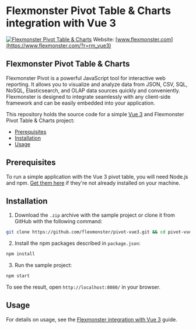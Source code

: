 # Flexmonster Pivot Table &amp; Charts integration with Vue 3
[![Flexmonster Pivot Table & Charts](https://cdn.flexmonster.com/landing.png)](https://flexmonster.com/?r=rm_vue3)
Website: [www.flexmonster.com](https://www.flexmonster.com/?r=rm_vue3)

## Flexmonster Pivot Table & Charts

Flexmonster Pivot is a powerful JavaScript tool for interactive web reporting. It allows you to visualize and analyze data from JSON, CSV, SQL, NoSQL, Elasticsearch, and OLAP data sources quickly and conveniently. Flexmonster is designed to integrate seamlessly with any client-side framework and can be easily embedded into your application.

This repository holds the source code for a simple [Vue 3](https://v3.vuejs.org/) and Flexmonster Pivot Table & Charts project:

- [Prerequisites](#prerequisites)
- [Installation](#installation)
- [Usage](#usage)

## Prerequisites

To run a simple application with the Vue 3 pivot table, you will need Node.js and npm. [Get them here](https://docs.npmjs.com/downloading-and-installing-node-js-and-npm) if they're not already installed on your machine.

## Installation 

1. Download the `.zip` archive with the sample project or clone it from GitHub with the following command:

```bash
git clone https://github.com/flexmonster/pivot-vue3.git && cd pivot-vue3/vue3
```

2. Install the npm packages described in `package.json`: 

```bash
npm install
```

3. Run the sample project: 

```bash
npm start 
```

To see the result, open `http://localhost:8080/` in your browser.

## Usage

For details on usage, see the [Flexmonster integration with Vue 3](https://www.flexmonster.com/doc/integration-with-vue/?r=rm_vue3#integration-vue3) guide.
